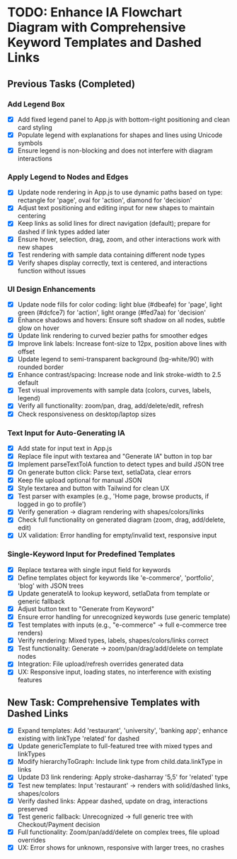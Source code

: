 # TODO: Enhance IA Flowchart Diagram with Comprehensive Keyword Templates and Dashed Links

## Previous Tasks (Completed)
### Add Legend Box
- [x] Add fixed legend panel to App.js with bottom-right positioning and clean card styling
- [x] Populate legend with explanations for shapes and lines using Unicode symbols
- [x] Ensure legend is non-blocking and does not interfere with diagram interactions

### Apply Legend to Nodes and Edges
- [x] Update node rendering in App.js to use dynamic paths based on type: rectangle for 'page', oval for 'action', diamond for 'decision'
- [x] Adjust text positioning and editing input for new shapes to maintain centering
- [x] Keep links as solid lines for direct navigation (default); prepare for dashed if link types added later
- [x] Ensure hover, selection, drag, zoom, and other interactions work with new shapes
- [x] Test rendering with sample data containing different node types
- [x] Verify shapes display correctly, text is centered, and interactions function without issues

### UI Design Enhancements
- [x] Update node fills for color coding: light blue (#dbeafe) for 'page', light green (#dcfce7) for 'action', light orange (#fed7aa) for 'decision'
- [x] Enhance shadows and hovers: Ensure soft shadow on all nodes, subtle glow on hover
- [x] Update link rendering to curved bezier paths for smoother edges
- [x] Improve link labels: Increase font-size to 12px, position above lines with offset
- [x] Update legend to semi-transparent background (bg-white/90) with rounded border
- [x] Enhance contrast/spacing: Increase node and link stroke-width to 2.5 default
- [x] Test visual improvements with sample data (colors, curves, labels, legend)
- [x] Verify all functionality: zoom/pan, drag, add/delete/edit, refresh
- [x] Check responsiveness on desktop/laptop sizes

### Text Input for Auto-Generating IA
- [x] Add state for input text in App.js
- [x] Replace file input with textarea and "Generate IA" button in top bar
- [x] Implement parseTextToIA function to detect types and build JSON tree
- [x] On generate button click: Parse text, setIaData, clear errors
- [x] Keep file upload optional for manual JSON
- [x] Style textarea and button with Tailwind for clean UX
- [x] Test parser with examples (e.g., 'Home page, browse products, if logged in go to profile')
- [x] Verify generation → diagram rendering with shapes/colors/links
- [x] Check full functionality on generated diagram (zoom, drag, add/delete, edit)
- [x] UX validation: Error handling for empty/invalid text, responsive input

### Single-Keyword Input for Predefined Templates
- [x] Replace textarea with single input field for keywords
- [x] Define templates object for keywords like 'e-commerce', 'portfolio', 'blog' with JSON trees
- [x] Update generateIA to lookup keyword, setIaData from template or generic fallback
- [x] Adjust button text to "Generate from Keyword"
- [x] Ensure error handling for unrecognized keywords (use generic template)
- [x] Test templates with inputs (e.g., "e-commerce" → full e-commerce tree renders)
- [x] Verify rendering: Mixed types, labels, shapes/colors/links correct
- [x] Test functionality: Generate → zoom/pan/drag/add/delete on template nodes
- [x] Integration: File upload/refresh overrides generated data
- [x] UX: Responsive input, loading states, no interference with existing features

## New Task: Comprehensive Templates with Dashed Links
- [x] Expand templates: Add 'restaurant', 'university', 'banking app'; enhance existing with linkType 'related' for dashed
- [x] Update genericTemplate to full-featured tree with mixed types and linkTypes
- [x] Modify hierarchyToGraph: Include link type from child.data.linkType in links
- [x] Update D3 link rendering: Apply stroke-dasharray '5,5' for 'related' type
- [x] Test new templates: Input 'restaurant' → renders with solid/dashed links, shapes/colors
- [x] Verify dashed links: Appear dashed, update on drag, interactions preserved
- [x] Test generic fallback: Unrecognized → full generic tree with Checkout/Payment decision
- [x] Full functionality: Zoom/pan/add/delete on complex trees, file upload overrides
- [x] UX: Error shows for unknown, responsive with larger trees, no crashes
